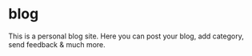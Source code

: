 # blog
This is a personal blog site. Here you can post your blog, add category, send feedback & much more.

